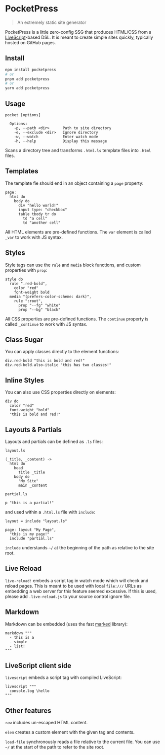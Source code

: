 # PocketPress

> An extremely static site generator

PocketPress is a little zero-config SSG that produces HTML/CSS from a [LiveScript](https://livescript.net)-based DSL. It is meant to create simple sites quickly, typically hosted on GitHub pages.

## Install

```sh 
npm install pocketpress
# or
pnpm add pocketpress
# or
yarn add pocketpress
```

## Usage

```
pocket [options]
  
  Options:
    -p, --path <dir>      Path to site directory
    -e, --exclude <dir>   Ignore directory
    -w, --watch           Enter watch mode
    -h, --help            Display this message
```

Scans a directory tree and transforms `.html.ls` template files into `.html` files.

## Templates

The template fie should end in an object containing a `page` property:

```ls
page:
  html do
    body do
      div "hello world!"
      input type: "checkbox"
      table tbody tr do
        td "a cell"
        td "another cell"
```

All HTML elements are pre-defined functions. The `var` element is called `_var` to work with JS syntax.

## Styles

Style tags can use the `rule` and `media` block functions, and custom properties with `prop`:

```ls
style do
  rule ".red-bold",
    color "red"
    font-weight bold
  media "(prefers-color-scheme: dark)",
    rule ":root",
      prop "--fg" "white"
      prop "--bg" "black"
```

All CSS properties are pre-defined functions. The `continue` property is called `_continue` to work with JS syntax.

## Class Sugar

You can apply classes directly to the element functions:

```ls
div.red-bold "this is bold and red!"
div.red-bold.also-italic "this has two classes!"
```

## Inline Styles

You can also use CSS properties directly on elements:

```ls
div do
  color "red"
  font-weight "bold"
  "this is bold and red!"
```

## Layouts & Partials

Layouts and partials can be defined as `.ls` files:

`layout.ls`
```ls
(_title, _content) ->
  html do
    head
      title _title
    body do
      "My Site"
      main _content
```

`partial.ls`
```ls
p "this is a partial!"
```

and used within a `.html.ls` file with `include`:

```ls
layout = include "layout.ls"

page: layout "My Page",
  "this is my page!"
  include "partial.ls"
```

`include` understands `~/` at the beginning of the path as relative to the site root.

## Live Reload

`live-reload!` embeds a script tag in watch mode which will check and reload pages. This is meant to be used with local `file:///` URLs as embedding a web server for this feature seemed excessive. If this is used, please add `.live-reload.js` to your source control ignore file.

## Markdown

Markdown can be embedded (uses the fast [marked](https://marked.js.org) library):

```ls
markdown """
  - this is a
  - simple
  - list!
"""
```

## LiveScript client side

`livescript` embeds a script tag with compiled LiveScript:

```ls
livescript """
  console.log \hello
"""
```

## Other features

`raw` includes un-escaped HTML content.

`elem` creates a custom element with the given tag and contents.

`load-file` synchronously reads a file relative to the current file. You can use `~/` at the start of the path to refer to the site root.

